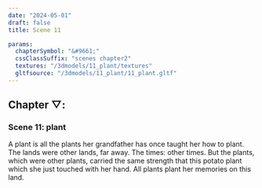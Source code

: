 ```yaml
---
date: "2024-05-01"
draft: false
title: Scene 11

params:
  chapterSymbol: "&#9661;"
  cssClassSuffix: "scenes chapter2"
  textures: "/3dmodels/11_plant/textures"
  gltfsource: "/3dmodels/11_plant/11_plant.gltf"
---
```

## Chapter &#9661;:
### Scene 11: plant
<canvas id="c"></canvas>

A plant is all the plants her grandfather has once taught her how to plant. The lands were other lands, far away. The times: other times. But the plants, which were other plants, carried the same strength that this potato plant which she just touched with her hand. All plants plant her memories on this land.
